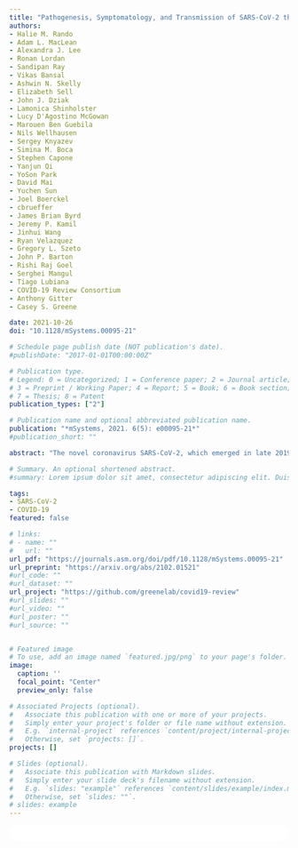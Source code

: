```yaml
---
title: "Pathogenesis, Symptomatology, and Transmission of SARS-CoV-2 through Analysis of Viral Genomics and Structure"
authors:
- Halie M. Rando
- Adam L. MacLean
- Alexandra J. Lee
- Ronan Lordan
- Sandipan Ray
- Vikas Bansal
- Ashwin N. Skelly
- Elizabeth Sell
- John J. Dziak
- Lamonica Shinholster
- Lucy D'Agostino McGowan
- Marouen Ben Guebila
- Nils Wellhausen
- Sergey Knyazev
- Simina M. Boca
- Stephen Capone
- Yanjun Qi
- YoSon Park
- David Mai
- Yuchen Sun
- Joel Boerckel
- cbrueffer
- James Brian Byrd
- Jeremy P. Kamil
- Jinhui Wang
- Ryan Velazquez
- Gregory L. Szeto
- John P. Barton
- Rishi Raj Goel
- Serghei Mangul
- Tiago Lubiana
- COVID-19 Review Consortium
- Anthony Gitter
- Casey S. Greene

date: 2021-10-26
doi: "10.1128/mSystems.00095-21"

# Schedule page publish date (NOT publication's date).
#publishDate: "2017-01-01T00:00:00Z"

# Publication type.
# Legend: 0 = Uncategorized; 1 = Conference paper; 2 = Journal article;
# 3 = Preprint / Working Paper; 4 = Report; 5 = Book; 6 = Book section;
# 7 = Thesis; 8 = Patent
publication_types: ["2"]

# Publication name and optional abbreviated publication name.
publication: "*mSystems, 2021. 6(5): e00095-21*"
#publication_short: ""

abstract: "The novel coronavirus SARS-CoV-2, which emerged in late 2019, has since spread around the world and infected hundreds of millions of people with coronavirus disease 2019 (COVID-19). While this viral species was unknown prior to January 2020, its similarity to other coronaviruses that infect humans has allowed for rapid insight into the mechanisms that it uses to infect human hosts, as well as the ways in which the human immune system can respond. Here, we contextualize SARS-CoV-2 among other coronaviruses and identify what is known and what can be inferred about its behavior once inside a human host. Because the genomic content of coronaviruses, which specifies the virus’s structure, is highly conserved, early genomic analysis provided a significant head start in predicting viral pathogenesis and in understanding potential differences among variants. The pathogenesis of the virus offers insights into symptomatology, transmission, and individual susceptibility. Additionally, prior research into interactions between the human immune system and coronaviruses has identified how these viruses can evade the immune system’s protective mechanisms. We also explore systems-level research into the regulatory and proteomic effects of SARS-CoV-2 infection and the immune response. Understanding the structure and behavior of the virus serves to contextualize the many facets of the COVID-19 pandemic and can influence efforts to control the virus and treat the disease."

# Summary. An optional shortened abstract.
#summary: Lorem ipsum dolor sit amet, consectetur adipiscing elit. Duis posuere tellus ac convallis placerat. Proin tincidunt magna sed ex sollicitudin condimentum.

tags:
- SARS-CoV-2
- COVID-19
featured: false

# links:
# - name: ""
#   url: ""
url_pdf: "https://journals.asm.org/doi/pdf/10.1128/mSystems.00095-21"
url_preprint: "https://arxiv.org/abs/2102.01521"
#url_code: ""
#url_dataset: ""
url_project: "https://github.com/greenelab/covid19-review"
#url_slides: ""
#url_video: ""
#url_poster: ""
#url_source: ""


# Featured image
# To use, add an image named `featured.jpg/png` to your page's folder. 
image:
  caption: ''
  focal_point: "Center"
  preview_only: false

# Associated Projects (optional).
#   Associate this publication with one or more of your projects.
#   Simply enter your project's folder or file name without extension.
#   E.g. `internal-project` references `content/project/internal-project/index.md`.
#   Otherwise, set `projects: []`.
projects: []

# Slides (optional).
#   Associate this publication with Markdown slides.
#   Simply enter your slide deck's filename without extension.
#   E.g. `slides: "example"` references `content/slides/example/index.md`.
#   Otherwise, set `slides: ""`.
# slides: example
---
```


<html>
  <style>
    section {
        background: white;
        color: black;
        border-radius: 1em;
        padding: 1em;
        left: 50% }
    #inner {
        display: inline-block;
        display: flex;
        align-items: center;
        justify-content: center }
  </style>
  <section>
    <div id="inner">
      <script type='text/javascript' src='https://d1bxh8uas1mnw7.cloudfront.net/assets/embed.js'></script>
        <span style="float:left";
          class="__dimensions_badge_embed__"
          data-doi="10.1128/mSystems.00095-21"
          data-hide-zero-citations="true"
          data-legend="always">
        </span>
      <script async src="https://badge.dimensions.ai/badge.js" charset="utf-8"></script>
        <div style="float:right";
          data-link-target="_blank"
          data-badge-details="right"
          data-badge-type="medium-donut"
          data-doi="10.1128/mSystems.00095-21"
          data-condensed="true"
          data-hide-no-mentions="true"
          class="altmetric-embed">
        </div>
    </div>
  </section>
